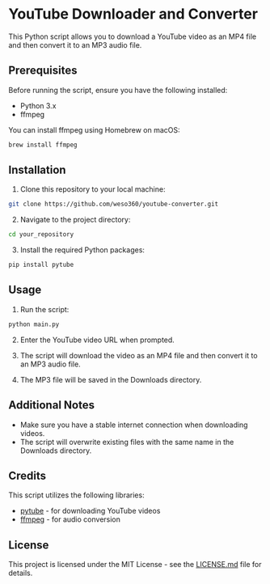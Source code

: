 

# YouTube Downloader and Converter

This Python script allows you to download a YouTube video as an MP4 file and then convert it to an MP3 audio file.

## Prerequisites

Before running the script, ensure you have the following installed:

- Python 3.x
- ffmpeg

You can install ffmpeg using Homebrew on macOS:

```bash
brew install ffmpeg
```

## Installation

1. Clone this repository to your local machine:

```bash
git clone https://github.com/weso360/youtube-converter.git
```

2. Navigate to the project directory:

```bash
cd your_repository
```

3. Install the required Python packages:

```bash
pip install pytube
```

## Usage

1. Run the script:

```bash
python main.py
```

2. Enter the YouTube video URL when prompted.

3. The script will download the video as an MP4 file and then convert it to an MP3 audio file.

4. The MP3 file will be saved in the Downloads directory.

## Additional Notes

- Make sure you have a stable internet connection when downloading videos.
- The script will overwrite existing files with the same name in the Downloads directory.

## Credits

This script utilizes the following libraries:

- [pytube](https://github.com/pytube/pytube) - for downloading YouTube videos
- [ffmpeg](https://ffmpeg.org/) - for audio conversion

## License

This project is licensed under the MIT License - see the [LICENSE.md](LICENSE.md) file for details.
